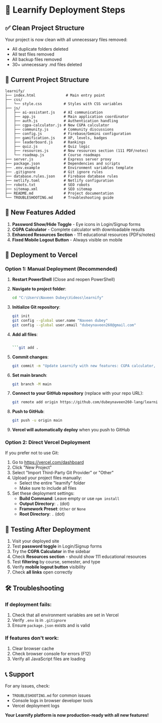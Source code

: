 # 🚀 Learnify Deployment Steps

## ✅ Clean Project Structure

Your project is now clean with all unnecessary files removed:
- All duplicate folders deleted
- All test files removed  
- All backup files removed
- 30+ unnecessary .md files deleted

## 📁 Current Project Structure

```
learnify/
├── index.html              # Main entry point
├── css/
│   └── style.css          # Styles with CSS variables
├── js/
│   ├── ai-assistant.js    # AI communication
│   ├── app.js             # Main application coordinator
│   ├── auth.js            # Authentication handling
│   ├── cgpa-calculator.js # New CGPA calculator
│   ├── community.js       # Community discussions
│   ├── config.js          # Firebase/Gemini configuration
│   ├── gamification.js    # XP, levels, badges
│   ├── leaderboard.js     # Rankings
│   ├── quiz.js            # Quiz logic
│   ├── resources.js       # New resources section (111 PDF/notes)
│   └── roadmap.js         # Course roadmaps
├── server.js              # Express server proxy
├── package.json           # Dependencies and scripts
├── .env.example           # Environment variables template
├── .gitignore             # Git ignore rules
├── database.rules.json    # Firebase database rules
├── netlify.toml           # Netlify configuration
├── robots.txt             # SEO robots
├── sitemap.xml            # SEO sitemap
├── README.md              # Project documentation
└── TROUBLESHOOTING.md     # Troubleshooting guide
```

## 🎯 New Features Added

1. **Password Show/Hide Toggle** - Eye icons in Login/Signup forms
2. **CGPA Calculator** - Complete calculator with downloadable results
3. **Enhanced Resources Section** - 111 educational resources (PDFs/notes)
4. **Fixed Mobile Logout Button** - Always visible on mobile

## 🚀 Deployment to Vercel

### Option 1: Manual Deployment (Recommended)

1. **Restart PowerShell** (Close and reopen PowerShell)
2. **Navigate to project folder**:
   ```bash
   cd "C:\Users\Naveen Dubey\Videos\learnify"
   ```

3. **Initialize Git repository**:
   ```bash
   git init
   git config --global user.name "Naveen dubey"
   git config --global user.email "dubeynaveen260@gmail.com"
   ```

4. **Add all files**:
   ```bash
   
   ```git add .

5. **Commit changes**:
   ```bash
   git commit -m "Update Learnify with new features: CGPA calculator, enhanced resources, mobile fixes"
   ```

6. **Set main branch**:
   ```bash
   git branch -M main
   ```

7. **Connect to your GitHub repository** (replace with your repo URL):
   ```bash
   git remote add origin https://github.com/dubeynaveen260-lang/learnify.git
   ```

8. **Push to GitHub**:
   ```bash
   git push -u origin main
   ```

9. **Vercel will automatically deploy** when you push to GitHub

### Option 2: Direct Vercel Deployment

If you prefer not to use Git:

1. Go to https://vercel.com/dashboard
2. Click "New Project"
3. Select "Import Third-Party Git Provider" or "Other"
4. Upload your project files manually:
   - Select the entire "learnify" folder
   - Make sure to include all files
5. Set these deployment settings:
   - **Build Command**: Leave empty or use `npm install`
   - **Output Directory**: `.` (dot)
   - **Framework Preset**: `Other` or `None`
   - **Root Directory**: `.` (dot)

## 🧪 Testing After Deployment

1. Visit your deployed site
2. Test **password toggle** in Login/Signup forms
3. Try the **CGPA Calculator** in the sidebar
4. Check **Resources section** - should show 111 educational resources
5. Test **filtering** by course, semester, and type
6. Verify **mobile logout button** visibility
7. Check **all links** open correctly

## 🛠️ Troubleshooting

### If deployment fails:
1. Check that all environment variables are set in Vercel
2. Verify `.env` is in `.gitignore`
3. Ensure `package.json` exists and is valid

### If features don't work:
1. Clear browser cache
2. Check browser console for errors (F12)
3. Verify all JavaScript files are loading

## 📞 Support

For any issues, check:
- `TROUBLESHOOTING.md` for common issues
- Console logs in browser developer tools
- Vercel deployment logs

**Your Learnify platform is now production-ready with all new features!**